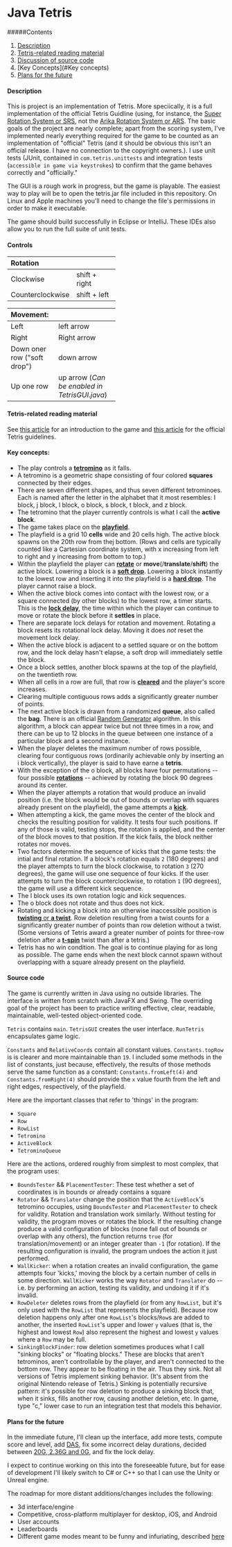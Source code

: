 <style>
table {
  width: 250px;
}
</style>


# Java Tetris

#####Contents
1. [Description](#description)
1. [Tetris-related reading material](#tetris)
1. [Discussion of source code](#code)
1. [Key Concepts](#Key concepts)
1. [Plans for the future](#plans)

#### Description <a name="description"></a> 

This is project is an implementation of Tetris. More speciically, it is a full implementation of the official Tetris Guidline (using, for instance, the [Super Rotation System or SRS](https://tetris.wiki/SRS), not the [Arika Rotation System or ARS](https://harddrop.com/wiki/ARS). The basic goals of the project are nearly complete; apart from the scoring system, I've implemented nearly everything required for the game to be counted as an implementation of "official" Tetris (and it should be obvious this isn't an official release. I have no connection to the copyright owners.). I use unit tests (JUnit, contained in `com.tetris.unittests` and integration tests (`accessible in game via keystrokes`) to confirm that the game behaves correctly and "officially."

The GUI is a rough work in progress, but the game is playable. The easiest way to play will be to open the tetris.jar file included in this repository. On Linux and Apple machines you'll need to change the file's permissions in order to make it executable.

The game should build successfully in Eclipse or IntelliJ. These IDEs also allow you to run the full suite of unit tests.

#### Controls
Rotation||
:---|---|
Clockwise|shift + right
Counterclockwise|shift + left

Movement:||
:---|---|
Left|left arrow|
Right|Right arrow|
Down oner row ("soft drop")| down arrow|
Up one row |up arrow (*Can be enabled in TetrisGUI.java*)

#### Tetris-related reading material<a name="tetris"></a>

See [this article](https://en.wikipedia.org/wiki/Tetris) for an introduction to the game and [this article](https://tetris.wiki/Tetris_Guideline) for the official Tetris guidelines.

#### Key concepts:<a name="key concepts"></a>

* The play controls a [**tetromino**](https://tetris.fandom.com/wiki/Tetromino) as it falls.
* A tetromino is a geometric shape consisting of four colored **squares** connected by their edges.
* There are seven different shapes, and thus seven different tetrominoes. Each is named after the letter in the alphabet that it most resembles: I block, j block, l block, o block, s block, t block, and z block. 
* The tetromino that the player currently controls is what I call the **active block**.
* The game takes place on the [**playfield**](https://tetris.fandom.com/wiki/Playfield).
* The playfield is a grid 10 **cells** wide and 20 cells high. The active block spawns on the 20th row from thej bottom. (Rows and cells are typically counted like a Cartesian coordinate system, with x increasing from left to right and y increasing from bottom to top.)
* Within the playfield the player can [**rotate**](https://tetris.fandom.com/wiki/SRS) or **move**(/**translate**/**shift**) the active block. Lowering a block is a [**soft drop**](https://harddrop.com/wiki/Drop). Lowering a block instantly to the lowest row and inserting it into the playfield is a [**hard drop**](https://harddrop.com/wiki/Drop). The player cannot raise a block.
* When the active block comes into contact with the lowest row, or a square connected (by other blocks) to the lowest row, a timer starts. This is the [**lock delay**](https://tetris.fandom.com/wiki/Lock_delay), the time within which the player can continue to move or rotate the block before it **settles** in place.
* There are separate lock delays for rotation and movement. Rotating a block resets its rotational lock delay. Moving it does *not* reset the movement lock delay.
* When the active block is adjacent to a settled square or on the bottom row, and the lock delay hasn't elapse, a soft drop will immediately settle the block.
* Once a block settles, another block spawns at the top of the playfield, on the twentieth row. 
* When all cells in a row are full, that row is [**cleared**](https://tetris.fandom.com/wiki/Line_clear) and the player's score increases.
* Clearing multiple contiguous rows adds a significantly greater number of points.
* The next active block is drawn from a randomized **queue**, also called the **bag**. There is an official [Random Generator](https://harddrop.com/wiki/Bag) algorithm. In this algorithm, a block can appear twice but not three times in a row, and there can be up to 12 blocks in the queue between one instance of a particular block and a second instance.  
* When the player deletes the maximum number of rows possible, clearing four contiguous rows (ordinarily achievable only by inserting an i block vertically), the player is said to have earne a **tetris**.
* With the exception of the o block, all blocks have four permutations -- four possible [**rotations**](https://tetris.fandom.com/wiki/SRS) -- achieved by rotating the block 90 degrees around its center.
* When the player attempts a rotation that would produce an invalid position (i.e. the block would be out of bounds or overlap with squares already present on the playfield), the game attempts a [**kick**](https://harddrop.com/wiki/SRS#How_Guideline_SRS_Really_Works). 
* When attempting a kick, the game moves the center of the block and checks the resulting position for validity. It tests four such positions. If any of those is valid, testing stops, the rotation is applied, and the center of the block moves to that position. If the kick fails, the block neither rotates nor moves.
* Two factors determine the sequence of kicks that the game tests: the intial and final rotation. If a block's rotation equals `2` (180 degrees) and the player attempts to turn the block clockwise, to rotation `3` (270 degrees), the game will use one sequence of four kicks. If the user attempts to turn the block counterclockwise, to rotation `1` (90 degrees), the game will use a different kick sequence.
* The I block uses its own rotation logic and kick sequences.
* The o block does not rotate and thus does not kick.
* Rotating and kicking a block into an otherwise inaccessible position is [**twisting** or **a twist**](https://harddrop.com/wiki/Twist). Row deletion resulting from a twist counts for a significantly greater number of points than row deletion without a twist. (Some versions of Tetris award a greater number of points for three-row deletion after a [**t-spin**](https://harddrop.com/wiki/T-Spin_Guide) twist than after a tetris.) 
* Tetris has no win condition. The goal is to continue playing for as long as possible. The game ends when the next block cannot spawn without overlapping with a square already present on the playfield.

#### Source code<a name="code"></a>
The game is currently written in Java using no outside libraries. The interface is written from scratch with JavaFX and Swing. The overriding goal of the project has been to practice writing effective, clear, readable, maintainable, well-tested object-oriented code.

`Tetris` contains `main`. `TetrisGUI` creates the user interface. `RunTetris` encapsulates game logic. 

`Constants` and `RelativeCoords` contain all constant values. `Constants.topRow` is is clearer and more maintainable than `19`. I included some methods in the list of constants, just because, effectively, the results of those methods serve the same function as a constant: `Constants.fromLeft(4)` and `Constants.fromRight(4)` should provide the `x` value fourth from the left and right edges, respectively, of the playfield.

Here are the important classes that refer to 'things' in the program:

* `Square`
* `Row`
* `RowList`
* `Tetromino`
* `ActiveBlock`
* `TetrominoQueue`

Here are the actions, ordered roughly from simplest to most complex, that the program uses: 
* `BoundsTester` && `PlacementTester`: These test whether a set of coordinates is in bounds or already contains a square 
* `Rotator` && `Translater` change the position that the `ActiveBlock`'s tetromino occupies, using `BoundsTester` and `PlacementTester` to check for validity. Rotation and translation work similarly. Without testing for validity, the program moves or rotates the block. If the resulting change produce a valid configuration of blocks (none fall out of bounds or overlap with any others), the function returns `true` (for translation/movement) or an integer greater than `-1` (for rotation). If the resulting configuration is invalid, the program undoes the action it just performed.
* `WallKicker`: when a rotation creates an invalid configuration, the game attempts four 'kicks,' moving the block by a certain number of cells in some direction. `WallKicker` works the way `Rotator` and `Translater` do -- i.e. by performing an action, testing its validity, and undoing it if it's invalid.
* `RowDeleter` deletes rows from the playfield (or from any `RowList`, but it's only used with the `RowList` that represents the playfield). Because row deletion happens only after one `RowList`'s blocks/`Row`s are added to another, the inserted `RowList`'s upper and lower `y` values (that is, the highest and lowest `Row`) also represent the highest and lowest `y` values where a `Row` may be full.
* `SinkingBlockFinder`: row deletion sometimes produces what I call "sinking blocks" or "floating blocks." These are blocks that aren't tetrominos, aren't controllable by the player, and aren't connected to the bottom row. They appear to be floating in the air. Thus they sink. Not all versions of Tetris implement sinking behavior. (It's absent from the original Nintendo release of Tetris.) Sinking is potentially recursive pattern: it's possible for row deletion to produce a sinking block that, when it sinks, fills another row, causing another deletion, etc. In game, type "c," lower case to run an integration test that models this behavior.

#### Plans for the future

In the immediate future, I'll clean up the interface, add more tests, compute score and level, add [DAS](https://tetris.fandom.com/wiki/DAS), fix some incorrect delay durations, decided between [20G, 2.36G and 0G](https://harddrop.com/wiki/20G), and fix the lock delay.

I expect to continue working on this into the foreseeable future, but for ease of development I'll likely switch to C# or C++ so that I can use the Unity or Unreal engine.

The roadmap for more distant additions/changes includes the following:
* 3d interface/engine
* Competitive, cross-platform multiplayer for desktop, iOS, and Android
* User accounts
* Leaderboards
* Different game modes meant to be funny and infuriating, described [here](https://github.com/smk291/tetris/blob/master/Modes.mdhttps://github.com/smk291/tetris/blob/master/Revision%)
